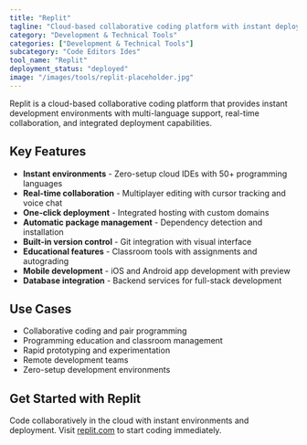 ```yaml
---
title: "Replit"
tagline: "Cloud-based collaborative coding platform with instant deployment"
category: "Development & Technical Tools"
categories: ["Development & Technical Tools"]
subcategory: "Code Editors Ides"
tool_name: "Replit"
deployment_status: "deployed"
image: "/images/tools/replit-placeholder.jpg"
---
```

Replit is a cloud-based collaborative coding platform that provides instant development environments with multi-language support, real-time collaboration, and integrated deployment capabilities.

## Key Features

- **Instant environments** - Zero-setup cloud IDEs with 50+ programming languages
- **Real-time collaboration** - Multiplayer editing with cursor tracking and voice chat
- **One-click deployment** - Integrated hosting with custom domains
- **Automatic package management** - Dependency detection and installation
- **Built-in version control** - Git integration with visual interface
- **Educational features** - Classroom tools with assignments and autograding
- **Mobile development** - iOS and Android app development with preview
- **Database integration** - Backend services for full-stack development

## Use Cases

- Collaborative coding and pair programming
- Programming education and classroom management
- Rapid prototyping and experimentation
- Remote development teams
- Zero-setup development environments

## Get Started with Replit

Code collaboratively in the cloud with instant environments and deployment. Visit [replit.com](https://replit.com) to start coding immediately.